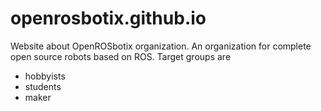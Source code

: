 # openrosbotix.github.io
Website about OpenROSbotix organization. An organization for complete open source robots based on ROS. Target groups are
- hobbyists
- students
- maker

